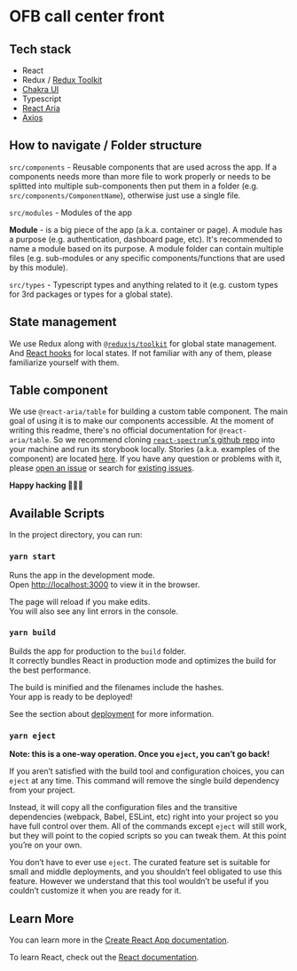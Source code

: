 # OFB call center front

## Tech stack

- React 
- Redux / [Redux Toolkit](https://redux-toolkit.js.org/)
- [Chakra UI](https://next.chakra-ui.com) 
- Typescript 
- [React Aria](https://react-spectrum.adobe.com) 
- [Axios](https://github.com/axios/axios) 

## How to navigate / Folder structure

`src/components` - Reusable components that are used across the app. If a components needs more than more file to work properly or needs to be splitted into multiple sub-components then put them in a folder (e.g. `src/components/ComponentName`), otherwise just use a single file.

`src/modules` - Modules of the app

**Module** - is a big piece of the app (a.k.a. container or page). A module has a purpose (e.g. authentication, dashboard page, etc). It's recommended to name a module based on its purpose. A module folder can contain multiple files (e.g. sub-modules or any specific components/functions that are used by this module).

`src/types` - Typescript types and anything related to it (e.g. custom types for 3rd packages or types for a global state).

## State management

We use Redux along with [`@reduxjs/toolkit`](https://redux-toolkit.js.org/) for global state management. And [React hooks](https://reactjs.org/docs/hooks-intro.html) for local states. If not familiar with any of them, please familiarize yourself with them.

## Table component

We use `@react-aria/table` for building a custom table component. The main goal of using it is to make our components accessible. At the moment of writing this readme, there's no official documentation for `@react-aria/table`. So we recommend cloning [`react-spectrum`'s github repo](https://github.com/adobe/react-spectrum) into your machine and run its storybook locally. Stories (a.k.a. examples of the component) are located [here](https://github.com/adobe/react-spectrum/blob/main/packages/%40react-spectrum/table/stories/Table.stories.tsx). If you have any question or problems with it, please [open an issue](https://github.com/adobe/react-spectrum/issues/new/choose) or search for [existing issues](https://github.com/adobe/react-spectrum/issues).

**Happy hacking 🚀🔥😎**

## Available Scripts

In the project directory, you can run:

### `yarn start`

Runs the app in the development mode.<br /> Open
[http://localhost:3000](http://localhost:3000) to view it in the browser.

The page will reload if you make edits.<br /> You will also see any lint errors
in the console.

### `yarn build`

Builds the app for production to the `build` folder.<br /> It correctly bundles
React in production mode and optimizes the build for the best performance.

The build is minified and the filenames include the hashes.<br /> Your app is
ready to be deployed!

See the section about
[deployment](https://facebook.github.io/create-react-app/docs/deployment) for
more information.

### `yarn eject`

**Note: this is a one-way operation. Once you `eject`, you can’t go back!**

If you aren’t satisfied with the build tool and configuration choices, you can
`eject` at any time. This command will remove the single build dependency from
your project.

Instead, it will copy all the configuration files and the transitive
dependencies (webpack, Babel, ESLint, etc) right into your project so you have
full control over them. All of the commands except `eject` will still work, but
they will point to the copied scripts so you can tweak them. At this point
you’re on your own.

You don’t have to ever use `eject`. The curated feature set is suitable for
small and middle deployments, and you shouldn’t feel obligated to use this
feature. However we understand that this tool wouldn’t be useful if you couldn’t
customize it when you are ready for it.

## Learn More

You can learn more in the
[Create React App documentation](https://facebook.github.io/create-react-app/docs/getting-started).

To learn React, check out the [React documentation](https://reactjs.org/).
